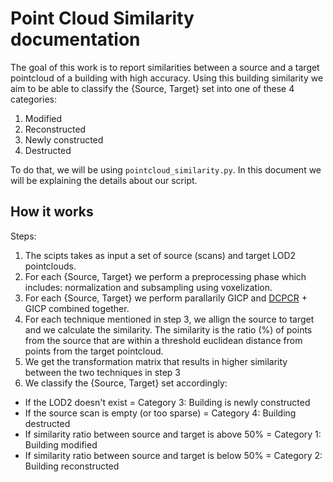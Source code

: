 # Point Cloud Similarity documentation
The goal of this work is to report similarities between a source and a target pointcloud of a building with high accuracy. Using this building similarity we aim to be able to classify the {Source, Target} set into one of these 4 categories:
1. Modified
2. Reconstructed
3. Newly constructed
4. Destructed

To do that, we will be using `pointcloud_similarity.py`. In this document we will be explaining the details about our script.

## How it works
Steps:
1. The scipts takes as input a set of source (scans) and target LOD2 pointclouds.
2. For each {Source, Target} we perform a preprocessing phase which includes: normalization and subsampling using voxelization.
3. For each {Source, Target} we perform parallarily GICP and [DCPCR](https://drive.google.com/file/d/1ka5awEEzqkGs9xQQ6SJW3ZFWdNAWJyWu/view) + GICP combined together.
4. For each technique mentioned in step 3, we allign the source to target and we calculate the similarity. The similarity is the ratio (%) of points from the source that are within a threshold euclidean distance from points from the target pointcloud.
5. We get the transformation matrix that results in higher similarity between the two techniques in step 3
6. We classify the {Source, Target} set accordingly:
* If the LOD2 doesn't exist = Category 3: Building is newly constructed
* If the source scan is empty (or too sparse) = Category 4: Building destructed
* If similarity ratio between source and target is above 50% = Category 1: Building modified
* If similarity ratio between source and target is below 50% = Category 2: Building reconstructed